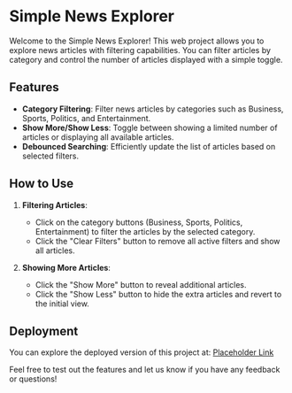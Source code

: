 # Simple News Explorer

Welcome to the Simple News Explorer! This web project allows you to explore news articles with filtering capabilities. You can filter articles by category and control the number of articles displayed with a simple toggle.

## Features

- **Category Filtering**: Filter news articles by categories such as Business, Sports, Politics, and Entertainment.
- **Show More/Show Less**: Toggle between showing a limited number of articles or displaying all available articles.
- **Debounced Searching**: Efficiently update the list of articles based on selected filters.

## How to Use

1. **Filtering Articles**:
   - Click on the category buttons (Business, Sports, Politics, Entertainment) to filter the articles by the selected category.
   - Click the "Clear Filters" button to remove all active filters and show all articles.

2. **Showing More Articles**:
   - Click the "Show More" button to reveal additional articles.
   - Click the "Show Less" button to hide the extra articles and revert to the initial view.

## Deployment

You can explore the deployed version of this project at: [Placeholder Link](http://example.com)

Feel free to test out the features and let us know if you have any feedback or questions!
